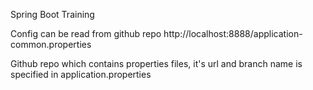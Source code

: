Spring Boot Training

Config can be read from github repo
http://localhost:8888/application-common.properties

Github repo which contains properties files, it's url and branch name is specified in application.properties
